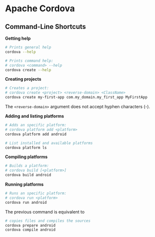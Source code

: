 Apache Cordova
==============

Command-Line Shortcuts
----------------------

**Getting help**
```bash
# Prints general help
cordova --help

# Prints command help:
# cordova <command> --help
cordova create --help
```

**Creating projects**
```bash
# Creates a project:
# cordova create <project> <reverse-domain> <ClassName>
cordova create my-first-app com.my_domain.my_first_app MyFirstApp
```

The `<reverse-domain>` argument does not accept hyphen characters (-).

**Adding and listing platforms**
```bash
# Adds an specific platform:
# cordova platform add <platform>
cordova platform add android

# List installed and available platforms
cordova platform ls
```

**Compiling platforms**
```bash
# Builds a platform:
# cordova build [<platform>]
cordova build android
```

**Running platforms**
```bash
# Runs an specific platform:
# cordova run <platform>
cordova run android
```

The previous command is equivalent to
```bash
# copies files and compiles the sources
cordova prepare android
cordova compile android
```
